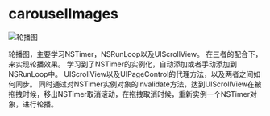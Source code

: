 # carouselImages
![轮播图](http://raw.github.com/nuoyaneasy/carouselImages/master/screenshots/轮播图.gif)

轮播图，主要学习NSTimer，NSRunLoop以及UIScrollView。
在三者的配合下，来实现轮播效果。
学习到了NSTimer的实例化，自动添加或者手动添加到NSRunLoop中。
UIScrollView以及UIPageControl的代理方法，以及两者之间如何同步。
同时通过对NSTimer实例对象的invalidate方法，达到UIScrollView在被拖拽时候，移出NSTimer取消滚动，在拖拽取消时候，重新实例一个NSTimer对象，进行轮播。
